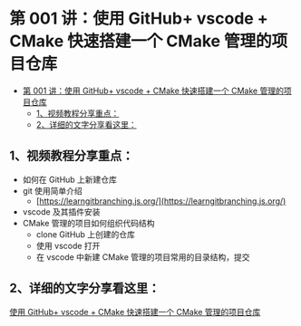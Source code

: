 # 第 001 讲：使用 GitHub+ vscode + CMake 快速搭建一个 CMake 管理的项目仓库

- [第 001 讲：使用 GitHub+ vscode + CMake 快速搭建一个 CMake 管理的项目仓库](#第-001-讲使用-github-vscode--cmake-快速搭建一个-cmake-管理的项目仓库)
  - [1、视频教程分享重点：](#1视频教程分享重点)
  - [2、详细的文字分享看这里：](#2详细的文字分享看这里)


## 1、视频教程分享重点：
- 如何在 GitHub 上新建仓库
- git 使用简单介绍
    - [https://learngitbranching.js.org/](https://learngitbranching.js.org/)
- vscode 及其插件安装
- CMake 管理的项目如何组织代码结构
    - clone GitHub 上创建的仓库
    - 使用 vscode 打开
    - 在 vscode 中新建 CMake 管理的项目常用的目录结构，提交

## 2、详细的文字分享看这里：
[使用 GitHub+ vscode + CMake 快速搭建一个 CMake 管理的项目仓库](https://mp.weixin.qq.com/s?__biz=MzUzMjM5MjU1Mw==&mid=2247485218&idx=1&sn=5771c3cf2282a931a8b557d081133a7e&chksm=fab2b824cdc53132825d869884a5ca8664c208bc06703d2f0fb3432b5ef0424cf831dcc2b617&token=237305130&lang=zh_CN#rd)
